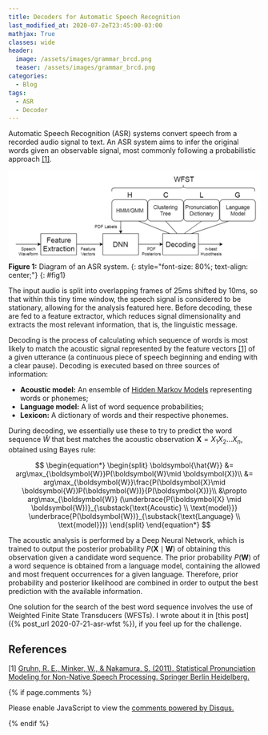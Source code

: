 ```yaml
---
title: Decoders for Automatic Speech Recognition
last_modified_at: 2020-07-2eT23:45:00-03:00
mathjax: True
classes: wide
header:
  image: /assets/images/grammar_brcd.png
  teaser: /assets/images/grammar_brcd.png
categories:
  - Blog
tags:
  - ASR
  - Decoder
---
```


<script type="text/x-mathjax-config">
    MathJax.Hub.Config({
      tex2jax: {
        skipTags: ['script', 'noscript', 'style', 'textarea', 'pre'],
        inlineMath: [['$','$']]
      }
    });
  </script>
  <script src="https://cdn.mathjax.org/mathjax/latest/MathJax.js?config=TeX-AMS-MML_HTMLorMML" type="text/javascript"></script>

<style>
table:nth-of-type(1) {
    display:table;
    width:100%;
}
</style>


Automatic Speech Recognition (ASR) systems convert speech from a recorded audio signal to text. An ASR system aims to infer the original words given an observable signal, most commonly following a probabilistic approach [[1]](#references). 

![ASRtest](/assets/images/ASRtest.png)  
**Figure 1:** Diagram of an ASR system.
{: style="font-size: 80%; text-align: center;"}
{: #fig1}

The input audio is split into overlapping frames of 25ms shifted by 10ms, so that within this tiny time window, the speech signal is considered to be stationary, allowing for the analysis featured here. Before decoding, these are fed to a feature extractor, which reduces signal dimensionality and extracts the most relevant information, that is, the linguistic message.

Decoding is the process of calculating which sequence of words is most likely to match the acoustic signal represented by the feature vectors [[1]](#references) of a given utterance (a continuous piece of speech beginning and ending with a clear pause). Decoding is executed based on three sources of information:

* **Acoustic model:** An ensemble of [Hidden Markov Models](https://en.wikipedia.org/wiki/Hidden_Markov_model) representing words or phonemes;
* **Language model:** A list of word sequence probabilities;
* **Lexicon:** A dictionary of words and their respective phonemes.

During decoding, we essentially use these to try to predict the word sequence $\hat{W}$ that best matches the acoustic observation $\boldsymbol{X}=X_1 X_2\ldots X_n$, obtained using Bayes rule:

$$
\begin{equation*}
\begin{split}
\boldsymbol{\hat{W}} &= arg\max_{\boldsymbol{W}}P(\boldsymbol{W}\mid \boldsymbol{X})\\
    &= arg\max_{\boldsymbol{W}}\frac{P(\boldsymbol{X}\mid \boldsymbol{W})P(\boldsymbol{W})}{P(\boldsymbol{X})}\\
    &\propto arg\max_{\boldsymbol{W}} (\underbrace{P(\boldsymbol{X} \mid \boldsymbol{W})}_{\substack{\text{Acoustic} \\ \text{model}}} \underbrace{P(\boldsymbol{W})}_{\substack{\text{Language} \\ \text{model}}})
\end{split}
\end{equation*}
$$


The acoustic analysis is performed by a Deep Neural Network, which is trained to output the posterior probability $P(\boldsymbol{X} \mid \boldsymbol{W})$ of obtaining this observation given a candidate word sequence. The prior probability $P(\boldsymbol{W})$ of a word sequence is obtained from a language model, containing the allowed and most frequent occurrences for a given language. Therefore, prior probability and posterior likelihood are combined in order to output the best prediction with the available information.

One solution for the search of the best word sequence involves the use of Weighted Finite State Transducers (WFSTs). I wrote about it in [this post]({% post_url 2020-07-21-asr-wfst %}), if you feel up for the challenge.

## References

[1] [Gruhn, R. E., Minker, W., & Nakamura, S. (2011). Statistical Pronunciation Modeling for Non-Native Speech Processing. Springer Berlin Heidelberg.](https://books.google.com.br/books?hl=pt-BR&lr=&id=H_rGeqqaulYC&oi=fnd&pg=PR3&dq=Gruhn,+R.+E.,+Minker,+W.,+%26+Nakamura,+S.+(2011).+Statistical+Pronunciation+Modeling+for+Non-Native+Speech+Processing.+Springer+Berlin+Heidelberg.&ots=fvEiLQNOnn&sig=xEkxaP7JGRYzddwxUg-6GQMEHN8#v=onepage&q=Gruhn%2C%20R.%20E.%2C%20Minker%2C%20W.%2C%20%26%20Nakamura%2C%20S.%20(2011).%20Statistical%20Pronunciation%20Modeling%20for%20Non-Native%20Speech%20Processing.%20Springer%20Berlin%20Heidelberg.&f=false)


{% if page.comments %}

<div id="disqus_thread"></div>
<script>

/**
*  RECOMMENDED CONFIGURATION VARIABLES: EDIT AND UNCOMMENT THE SECTION BELOW TO INSERT DYNAMIC VALUES FROM YOUR PLATFORM OR CMS.
*  LEARN WHY DEFINING THESE VARIABLES IS IMPORTANT: https://disqus.com/admin/universalcode/#configuration-variables*/
/*
var disqus_config = function () {
this.page.url = PAGE_URL;  // Replace PAGE_URL with your page's canonical URL variable
this.page.identifier = PAGE_IDENTIFIER; // Replace PAGE_IDENTIFIER with your page's unique identifier variable
};
*/
(function() { // DON'T EDIT BELOW THIS LINE
var d = document, s = d.createElement('script');
s.src = 'https://orsdanilo-github-io.disqus.com/embed.js';
s.setAttribute('data-timestamp', +new Date());
(d.head || d.body).appendChild(s);
})();
</script>
<noscript>Please enable JavaScript to view the <a href="https://disqus.com/?ref_noscript">comments powered by Disqus.</a></noscript>

{% endif %}